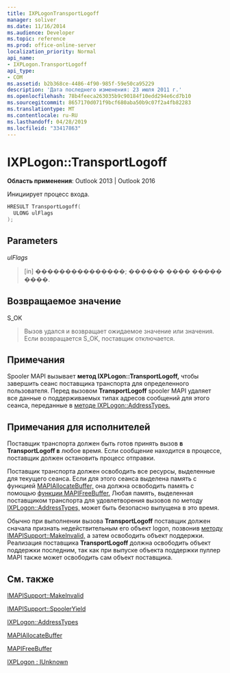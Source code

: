 ```yaml
---
title: IXPLogonTransportLogoff
manager: soliver
ms.date: 11/16/2014
ms.audience: Developer
ms.topic: reference
ms.prod: office-online-server
localization_priority: Normal
api_name:
- IXPLogon.TransportLogoff
api_type:
- COM
ms.assetid: b2b368ce-4486-4f90-985f-59e50ca95229
description: 'Дата последнего изменения: 23 июля 2011 г.'
ms.openlocfilehash: 78b4feeca263035b9c90184f10edd294e6cd7b10
ms.sourcegitcommit: 8657170d071f9bcf680aba50b9c07f2a4fb82283
ms.translationtype: MT
ms.contentlocale: ru-RU
ms.lasthandoff: 04/28/2019
ms.locfileid: "33417863"
---
```

# <a name="ixplogontransportlogoff"></a>IXPLogon::TransportLogoff

  
  
**Область применения**: Outlook 2013 | Outlook 2016 
  
Инициирует процесс входа. 
  
```cpp
HRESULT TransportLogoff(
  ULONG ulFlags
);
```

## <a name="parameters"></a>Parameters

 _ulFlags_
  
> [in] ���������������; ������ ���� ����� ����.
    
## <a name="return-value"></a>Возвращаемое значение

S_OK 
  
> Вызов удался и возвращает ожидаемое значение или значения. Если возвращается S_OK, поставщик отключается.
    
## <a name="remarks"></a>Примечания

Spooler MAPI вызывает **метод IXPLogon::TransportLogoff,** чтобы завершить сеанс поставщика транспорта для определенного пользователя. Перед вызовом **TransportLogoff** spooler MAPI удаляет все данные о поддерживаемых типах адресов сообщений для этого сеанса, переданные в [методе IXPLogon::AddressTypes.](ixplogon-addresstypes.md) 
  
## <a name="notes-to-implementers"></a>Примечания для исполнителей

Поставщик транспорта должен быть готов принять вызов **в TransportLogoff в** любое время. Если сообщение находится в процессе, поставщик должен остановить процесс отправки. 
  
Поставщик транспорта должен освободить все ресурсы, выделенные для текущего сеанса. Если для этого сеанса выделена память с функцией [MAPIAllocateBuffer,](mapiallocatebuffer.md) она должна освободить память с помощью [функции MAPIFreeBuffer.](mapifreebuffer.md) Любая память, выделенная поставщиком транспорта для удовлетворения вызовов по методу [IXPLogon::AddressTypes,](ixplogon-addresstypes.md) может быть безопасно выпущена в это время. 
  
Обычно при выполнении вызова **TransportLogoff** поставщик должен сначала признать недействительным его объект logon, позвонив [методу IMAPISupport::MakeInvalid,](imapisupport-makeinvalid.md) а затем освободить объект поддержки. Реализация поставщика **TransportLogoff** должна освободить объект поддержки последним, так как при выпуске объекта поддержки пуллер MAPI также может освободить сам объект поставщика. 
  
## <a name="see-also"></a>См. также



[IMAPISupport::MakeInvalid](imapisupport-makeinvalid.md)
  
[IMAPISupport::SpoolerYield](imapisupport-spooleryield.md)
  
[IXPLogon::AddressTypes](ixplogon-addresstypes.md)
  
[MAPIAllocateBuffer](mapiallocatebuffer.md)
  
[MAPIFreeBuffer](mapifreebuffer.md)
  
[IXPLogon : IUnknown](ixplogoniunknown.md)

